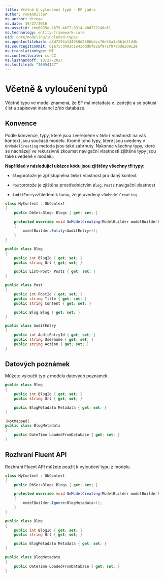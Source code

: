 ```yaml
---
title: Včetně & vyloučení typů - EF jádra
author: rowanmiller
ms.author: divega
ms.date: 10/27/2016
ms.assetid: cbe6935e-2679-4b77-8914-a8d772240cf1
ms.technology: entity-framework-core
uid: core/modeling/included-types
ms.openlocfilehash: a8d7293a144968d2506bdcc76e55a1a0b1e3fd4b
ms.sourcegitcommit: 01a75cd483c1943ddd6f82af971f07abde20912e
ms.translationtype: MT
ms.contentlocale: cs-CZ
ms.lasthandoff: 10/27/2017
ms.locfileid: "26054127"
---
```

# <a name="including--excluding-types"></a>Včetně & vyloučení typů

Včetně typu ve model znamená, že EF má metadata o, zadejte a se pokusí číst a zapisovat instancí z/do databáze.

## <a name="conventions"></a>Konvence

Podle konvence, typy, které jsou zveřejněné v `DbSet` vlastnosti na váš kontext jsou součástí modelu. Kromě toho typy, které jsou uvedeny v `OnModelCreating` metoda jsou také zahrnuty. Nakonec všechny typy, které se nacházejí ve rekurzivně zkoumat navigační vlastnosti zjištěné typy jsou také uvedené v modelu.

**Například v následující ukázce kódu jsou zjištěny všechny tři typy:**

* `Blog`protože je zpřístupněná `DbSet` vlastnost pro daný kontext

* `Post`protože je zjištěna prostřednictvím `Blog.Posts` navigační vlastnost

* `AuditEntry`vzhledem k tomu, že je uvedený v`OnModelCreating`

<!-- [!code-csharp[Main](samples/core/Modeling/Conventions/Samples/IncludedTypes.cs?highlight=3,7,16)] -->
``` csharp
class MyContext : DbContext
{
    public DbSet<Blog> Blogs { get; set; }

    protected override void OnModelCreating(ModelBuilder modelBuilder)
    {
        modelBuilder.Entity<AuditEntry>();
    }
}

public class Blog
{
    public int BlogId { get; set; }
    public string Url { get; set; }

    public List<Post> Posts { get; set; }
}

public class Post
{
    public int PostId { get; set; }
    public string Title { get; set; }
    public string Content { get; set; }

    public Blog Blog { get; set; }
}

public class AuditEntry
{
    public int AuditEntryId { get; set; }
    public string Username { get; set; }
    public string Action { get; set; }
}
```

## <a name="data-annotations"></a>Datových poznámek

Můžete vyloučit typ z modelu datových poznámek.

<!-- [!code-csharp[Main](samples/core/Modeling/DataAnnotations/Samples/IgnoreType.cs?highlight=9)] -->
``` csharp
public class Blog
{
    public int BlogId { get; set; }
    public string Url { get; set; }

    public BlogMetadata Metadata { get; set; }
}

[NotMapped]
public class BlogMetadata
{
    public DateTime LoadedFromDatabase { get; set; }
}
```

## <a name="fluent-api"></a>Rozhraní Fluent API

Rozhraní Fluent API můžete použít k vyloučení typu z modelu.

<!-- [!code-csharp[Main](samples/core/Modeling/FluentAPI/Samples/IgnoreType.cs?highlight=7)] -->
``` csharp
class MyContext : DbContext
{
    public DbSet<Blog> Blogs { get; set; }

    protected override void OnModelCreating(ModelBuilder modelBuilder)
    {
        modelBuilder.Ignore<BlogMetadata>();
    }
}

public class Blog
{
    public int BlogId { get; set; }
    public string Url { get; set; }

    public BlogMetadata Metadata { get; set; }
}

public class BlogMetadata
{
    public DateTime LoadedFromDatabase { get; set; }
}
```
